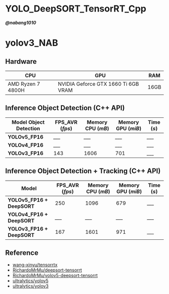 # YOLO_DeepSORT_TensorRT_Cpp

***@nabang1010***

# yolov3_NAB


## Hardware

| CPU | GPU | RAM |
| ----------- | ----------- | ----------- | 
| AMD Ryzen 7 4800H | NVIDIA Geforce GTX 1660 Ti 6GB VRAM |  16GB  |


## Inference Object Detection (C++ API)



| Model Object Detection | FPS_AVR (*fps*) | Memory CPU (*mB*) | Memory GPU (*miB*) | Time (*s*) |
| ----------- | ----------- | ----------- | ----------- | ----------- |
| **YOLOv5_FP16** | *___* | *___* | *___* | *___* |
| **YOLOv4_FP16** | *___* | *___* | *___* | *___* |
| **YOLOv3_FP16** | 143 | 1606 | 701 | *___* |


## Inference Object Detection + Tracking (C++ API)

| Model | FPS_AVR (*fps*) | Memory CPU (*mB*) | Memory GPU (*miB*) | Time (*s*) |
| ----------- | ----------- | ----------- | ----------- | ----------- |
| **YOLOv5_FP16 + DeepSORT** | 250 | 1096 | 679 | *___* |
| **YOLOv4_FP16 + DeepSORT** | *___* | *___* | *___* | *___* |
| **YOLOv3_FP16 + DeepSORT** | 167 | 1601 | 971 | *___* |



## Reference
* [wang-xinyu/tensorrtx](https://github.com/wang-xinyu/tensorrtx)
* [RichardoMrMu/deepsort-tensorrt](https://github.com/RichardoMrMu/deepsort-tensorrt)
* [RichardoMrMu/yolov5-deepsort-tensorrt](https://github.com/RichardoMrMu/yolov5-deepsort-tensorrt)
* [ultralytics/yolov5](https://github.com/ultralytics/yolov5)
* [ultralytics/yolov3](https://github.com/ultralytics/yolov3)
